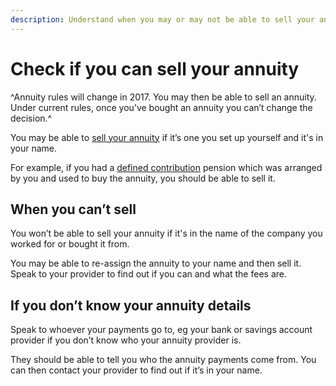 ```yaml
---
description: Understand when you may or may not be able to sell your annuity.
---
```


# Check if you can sell your annuity

^Annuity rules will change in 2017. You may then be able to sell an annuity. Under current rules, once you’ve bought an annuity you can’t change the decision.^

You may be able to [sell your annuity](/how-to-sell-annuity) if it’s one you set up yourself and it's in your name. 

For example, if you had a [defined contribution](/pension-types) pension which was arranged by you and used to buy the annuity, you should be able to sell it.

## When you can’t sell

You won’t be able to sell your annuity if it's in the name of the company you worked for or bought it from.

You may be able to re-assign the annuity to your name and then sell it. Speak to your provider to find out if you can and what the fees are.

## If you don’t know your annuity details

Speak to whoever your payments go to, eg your bank or savings account provider if you don’t know who your annuity provider is.

They should be able to tell you who the annuity payments come from. You can then contact your provider to find out if it’s in your name.

